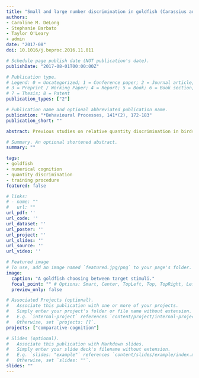 ```yaml
---
title: "Small and large number discrimination in goldfish (Carassius auratus) with extensive training"
authors:
- Caroline M. DeLong
- Stephanie Barbato
- Taylor O'Leary
- admin
date: "2017-08"
doi: 10.1016/j.beproc.2016.11.011

# Schedule page publish date (NOT publication's date).
publishDate: "2017-08-01T00:00:00Z"

# Publication type.
# Legend: 0 = Uncategorized; 1 = Conference paper; 2 = Journal article;
# 3 = Preprint / Working Paper; 4 = Report; 5 = Book; 6 = Book section;
# 7 = Thesis; 8 = Patent
publication_types: ["2"]

# Publication name and optional abbreviated publication name.
publication: "*Behavioural Processes, 141*(2), 172-183"
publication_short: ""

abstract: Previous studies on relative quantity discrimination in birds and mammals with training procedures have employed hundreds or thousands of trials whereas studies with fish typically use dozens of trials. The goal of this study was to examine whether more extensive training improves the performance of fish tested on stimuli in the small (textless4) and large (textgreater4) number range. Goldfish were trained with dot array stimuli using the ratio 0.5 (2 vs. 4, 6 vs. 12) across two blocks of training sessions with a total of approximately 1200 trials. They were tested after each block of training sessions with the ratios 0.33 (1 vs. 3, 5 vs. 15), 0.5 (2 vs. 4, 6 vs. 12), and 0.67 (2 vs. 3, 10 vs. 15). Performance exceeded 90% correct on both test blocks. Accuracy was not affected by manipulating the surface area, density, or space of stimuli. Performance was best on the ratio 0.5 in test block 1, but ratio-independent in test block 2. There was no difference in performance in the small vs. large number range across the study. These results suggest that fish given extensive training can achieve accuracy on a numerical task comparable to well-trained birds, humans, or non-human primates.

# Summary. An optional shortened abstract.
summary: ""

tags:
- goldfish
- numerical cognition
- quantity discrimination
- training procedure
featured: false

# links:
# - name: ""
#   url: ""
url_pdf: ''
url_code: ''
url_dataset: ''
url_poster: ''
url_project: ''
url_slides: ''
url_source: ''
url_video: ''

# Featured image
# To use, add an image named `featured.jpg/png` to your page's folder.
image:
  caption: "A goldfish choosing between target stimuli."
  focal_point: "" # Options: Smart, Center, TopLeft, Top, TopRight, Left, Right, BottomLeft, Bottom, BottomRight
  preview_only: false

# Associated Projects (optional).
#   Associate this publication with one or more of your projects.
#   Simply enter your project's folder or file name without extension.
#   E.g. `internal-project` references `content/project/internal-project/index.md`.
#   Otherwise, set `projects: []`.
projects: ["comparative-cognition"]

# Slides (optional).
#   Associate this publication with Markdown slides.
#   Simply enter your slide deck's filename without extension.
#   E.g. `slides: "example"` references `content/slides/example/index.md`.
#   Otherwise, set `slides: ""`.
slides: ""
---
```

